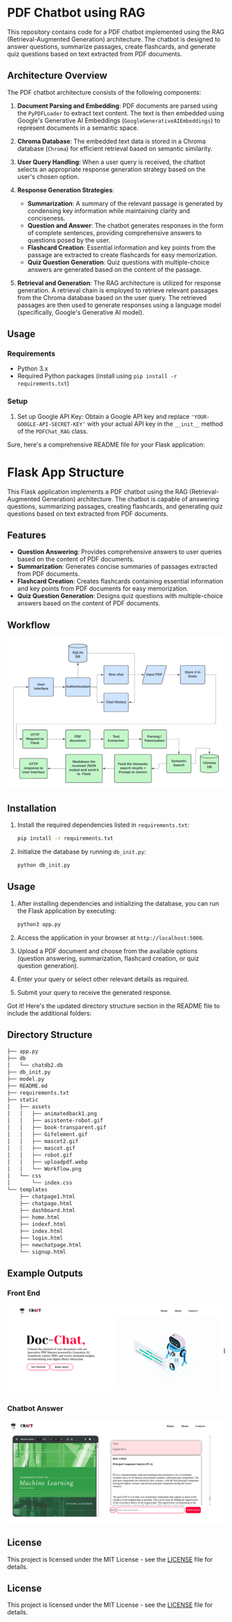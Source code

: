 # PDF Chatbot using RAG

This repository contains code for a PDF chatbot implemented using the RAG (Retrieval-Augmented Generation) architecture. The chatbot is designed to answer questions, summarize passages, create flashcards, and generate quiz questions based on text extracted from PDF documents.

## Architecture Overview

The PDF chatbot architecture consists of the following components:

1. **Document Parsing and Embedding**: PDF documents are parsed using the `PyPDFLoader` to extract text content. The text is then embedded using Google's Generative AI Embeddings (`GoogleGenerativeAIEmbeddings`) to represent documents in a semantic space.

2. **Chroma Database**: The embedded text data is stored in a Chroma database (`Chroma`) for efficient retrieval based on semantic similarity.

3. **User Query Handling**: When a user query is received, the chatbot selects an appropriate response generation strategy based on the user's chosen option.

4. **Response Generation Strategies**:
    - **Summarization**: A summary of the relevant passage is generated by condensing key information while maintaining clarity and conciseness.
    - **Question and Answer**: The chatbot generates responses in the form of complete sentences, providing comprehensive answers to questions posed by the user.
    - **Flashcard Creation**: Essential information and key points from the passage are extracted to create flashcards for easy memorization.
    - **Quiz Question Generation**: Quiz questions with multiple-choice answers are generated based on the content of the passage.

5. **Retrieval and Generation**: The RAG architecture is utilized for response generation. A retrieval chain is employed to retrieve relevant passages from the Chroma database based on the user query. The retrieved passages are then used to generate responses using a language model (specifically, Google's Generative AI model).

## Usage

### Requirements
- Python 3.x
- Required Python packages (install using `pip install -r requirements.txt`)

### Setup
1. Set up Google API Key: Obtain a Google API key and replace `'YOUR-GOOGLE-API-SECRET-KEY'` with your actual API key in the `__init__` method of the `PDFChat_RAG` class.

Sure, here's a comprehensive README file for your Flask application:


# Flask App Structure

This Flask application implements a PDF chatbot using the RAG (Retrieval-Augmented Generation) architecture. The chatbot is capable of answering questions, summarizing passages, creating flashcards, and generating quiz questions based on text extracted from PDF documents.

## Features

- **Question Answering**: Provides comprehensive answers to user queries based on the content of PDF documents.
- **Summarization**: Generates concise summaries of passages extracted from PDF documents.
- **Flashcard Creation**: Creates flashcards containing essential information and key points from PDF documents for easy memorization.
- **Quiz Question Generation**: Designs quiz questions with multiple-choice answers based on the content of PDF documents.

## Workflow

![Workflow](static/assets/Workflow.png)

## Installation

1. Install the required dependencies listed in `requirements.txt`:
    ```bash
    pip install -r requirements.txt
    ```

2. Initialize the database by running `db_init.py`:
    ```bash
    python db_init.py
    ```

## Usage

1. After installing dependencies and initializing the database, you can run the Flask application by executing:
    ```bash
    python3 app.py
    ```

2. Access the application in your browser at `http://localhost:5000`.

3. Upload a PDF document and choose from the available options (question answering, summarization, flashcard creation, or quiz question generation).

4. Enter your query or select other relevant details as required.

5. Submit your query to receive the generated response.

Got it! Here's the updated directory structure section in the README file to include the additional folders:

## Directory Structure

```
├── app.py
├── db
│   └── chatdb2.db
├── db_init.py
├── model.py
├── README.md
├── requirements.txt
├── static
│   ├── assets
│   │   ├── animatedback1.png
│   │   ├── asistente-robot.gif
│   │   ├── book-transparent.gif
│   │   ├── Gifelement.gif
│   │   ├── mascot2.gif
│   │   ├── mascot.gif
│   │   ├── robot.gif
│   │   ├── uploadpdf.webp
│   │   └── Workflow.png
│   └── css
│       └── index.css
└── templates
    ├── chatpage1.html
    ├── chatpage.html
    ├── dashboard.html
    ├── home.html
    ├── indexf.html
    ├── index.html
    ├── login.html
    ├── newchatpage.html
    └── signup.html

```


## Example Outputs

### Front End
![Front End](static/assets/FrontEndImage.png)

### Chatbot Answer
![Chatbot Answer](static/assets/AnswerImage.png)

## License

This project is licensed under the MIT License - see the [LICENSE](LICENSE) file for details.

## License

This project is licensed under the MIT License - see the [LICENSE](LICENSE) file for details.
```

